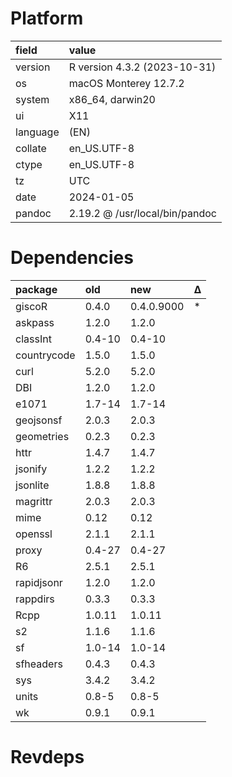 # Platform

|field    |value                          |
|:--------|:------------------------------|
|version  |R version 4.3.2 (2023-10-31)   |
|os       |macOS Monterey 12.7.2          |
|system   |x86_64, darwin20               |
|ui       |X11                            |
|language |(EN)                           |
|collate  |en_US.UTF-8                    |
|ctype    |en_US.UTF-8                    |
|tz       |UTC                            |
|date     |2024-01-05                     |
|pandoc   |2.19.2 @ /usr/local/bin/pandoc |

# Dependencies

|package     |old    |new        |Δ  |
|:-----------|:------|:----------|:--|
|giscoR      |0.4.0  |0.4.0.9000 |*  |
|askpass     |1.2.0  |1.2.0      |   |
|classInt    |0.4-10 |0.4-10     |   |
|countrycode |1.5.0  |1.5.0      |   |
|curl        |5.2.0  |5.2.0      |   |
|DBI         |1.2.0  |1.2.0      |   |
|e1071       |1.7-14 |1.7-14     |   |
|geojsonsf   |2.0.3  |2.0.3      |   |
|geometries  |0.2.3  |0.2.3      |   |
|httr        |1.4.7  |1.4.7      |   |
|jsonify     |1.2.2  |1.2.2      |   |
|jsonlite    |1.8.8  |1.8.8      |   |
|magrittr    |2.0.3  |2.0.3      |   |
|mime        |0.12   |0.12       |   |
|openssl     |2.1.1  |2.1.1      |   |
|proxy       |0.4-27 |0.4-27     |   |
|R6          |2.5.1  |2.5.1      |   |
|rapidjsonr  |1.2.0  |1.2.0      |   |
|rappdirs    |0.3.3  |0.3.3      |   |
|Rcpp        |1.0.11 |1.0.11     |   |
|s2          |1.1.6  |1.1.6      |   |
|sf          |1.0-14 |1.0-14     |   |
|sfheaders   |0.4.3  |0.4.3      |   |
|sys         |3.4.2  |3.4.2      |   |
|units       |0.8-5  |0.8-5      |   |
|wk          |0.9.1  |0.9.1      |   |

# Revdeps

